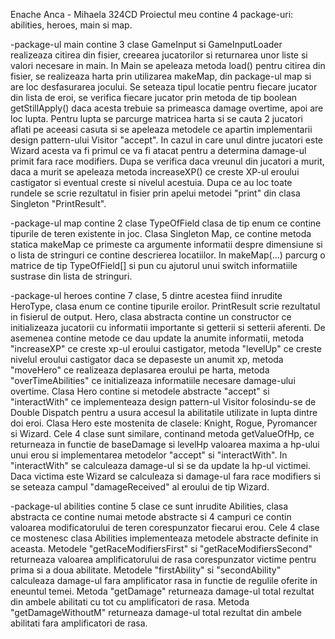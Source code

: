 Enache Anca - Mihaela 324CD
Proiectul meu contine 4 package-uri: abilities, heroes, main si map.

-package-ul main contine 3 clase
    GameInput si GameInputLoader realizeaza citirea din fisier, creearea jucatorilor
si returnarea unor liste si valori necesare in main.
    In Main se apeleaza metoda load() pentru citirea din fisier, se realizeaza harta
prin utilizarea makeMap, din package-ul map si are loc desfasurarea jocului.
Se seteaza tipul locatie pentru fiecare jucator din lista de eroi, se verifica
fiecare jucator prin metoda de tip boolean getStillApply() daca acesta trebuie
sa primeasca damage overtime, apoi are loc lupta. Pentru lupta se parcurge 
matricea harta si se cauta 2 jucatori aflati pe aceeasi casuta si se apeleaza 
metodele ce apartin implementarii design pattern-ului Visitor "accept". In cazul
in care unul dintre jucatori este Wizard acesta va fi primul ce va fi atacat pentru
a determina damage-ul primit fara race modifiers. Dupa se verifica daca vreunul din
jucatori a murit, daca a murit se apeleaza metoda increaseXP() ce creste XP-ul 
eroului castigator si eventual creste si nivelul acestuia. Dupa ce au loc toate
rundele se scrie rezultatul in fisier prin apelui metodei "print" din clasa 
Singleton "PrintResult".

-package-ul map contine 2 clase
    TypeOfField clasa de tip enum ce contine tipurile de teren existente in joc.
    Clasa Singleton Map, ce contine metoda statica makeMap ce primeste ca argumente
informatii despre dimensiune si o lista de stringuri ce contine descrierea locatiilor.
In makeMap(...) parcurg o matrice de tip TypeOfField[] si pun cu ajutorul unui switch
informatiile sustrase din lista de stringuri.

-package-ul heroes contine 7 clase, 5 dintre acestea fiind inrudite
    HeroType, clasa enum ce contine tipurile eroilor.
    PrintResult scrie rezultatul in fisierul de output.
    Hero, clasa abstracta contine un constructor ce initializeaza jucatorii cu 
informatii importante si getterii si setterii aferenti. De asemenea contine metode 
ce dau update la anumite informatii, metoda "increaseXP" ce creste xp-ul eroului
castigator, metoda "levelUp" ce creste nivelul eroului castigator daca se depaseste
un anumit xp, metoda "moveHero" ce realizeaza deplasarea eroului pe harta, metoda
"overTimeAbilities" ce initializeaza informatiile necesare damage-ului overtime.
Clasa Hero contine si metodele abstracte "accept" si "interactWith" ce implementeaza
design pattern-ul Visitor folosindu-se de Double Dispatch pentru a usura accesul la
abilitatile utilizate in lupta dintre doi eroi.
    Clasa Hero este mostenita de clasele: Knight, Rogue, Pyromancer si Wizard.
    Cele 4 clase sunt similare, continand metoda getValueOfHp, ce returneaza in functie
de baseDamage si levelHp valoarea maxima a hp-ului unui erou si implementarea metodelor
"accept" si "interactWith". In "interactWith" se calculeaza damage-ul si se da update
la hp-ul victimei. Daca victima este Wizard se calculeaza si damage-ul fara race 
modifiers si se seteaza campul "damageReceived" al eroului de tip Wizard.

-package-ul abilities contine 5 clase ce sunt inrudite
    Abilities, clasa abstracta ce contine numai metode abstracte si 4 campuri ce contin
valoarea modificatorului de teren corespunzator fiecarui erou.
    Cele 4 clase ce mostenesc clasa Abilities implementeaza metodele abstracte definite
in aceasta. Metodele "getRaceModifiersFirst" si "getRaceModifiersSecond" returneaza
valoarea amplificatorului de rasa corespunzator victime pentru prima si a doua 
abilitate.
    Metodele "firstAbility" si "secondAbility" calculeaza damage-ul fara amplificator
rasa in functie de regulile oferite in eneuntul temei.
    Metoda "getDamage" returneaza damage-ul total rezultat din ambele abilitati cu tot
cu amplificatori de rasa.
    Metoda "getDamageWithoutM" returneaza damage-ul total rezultat din ambele 
abilitati fara amplificatori de rasa.


